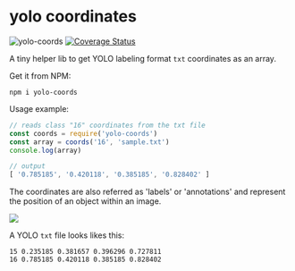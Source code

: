 # yolo coordinates

![yolo-coords](https://github.com/epomatti/yolo-coords/workflows/yolo-coords/badge.svg) [![Coverage Status](https://coveralls.io/repos/github/epomatti/yolo-coords/badge.svg?branch=master)](https://coveralls.io/github/epomatti/yolo-coords?branch=master)

A tiny helper lib to get YOLO labeling format `txt` coordinates as an array.

Get it from NPM:

```
npm i yolo-coords
```

Usage example:

```js
// reads class "16" coordinates from the txt file
const coords = require('yolo-coords')
const array = coords('16', 'sample.txt')
console.log(array)

// output
[ '0.785185', '0.420118', '0.385185', '0.828402' ]
```

The coordinates are also referred as 'labels' or 'annotations' and represent the position of an object within an image.

<img src="docs/doggo.png"/>

A YOLO `txt` file looks likes this:

```
15 0.235185 0.381657 0.396296 0.727811
16 0.785185 0.420118 0.385185 0.828402
```
